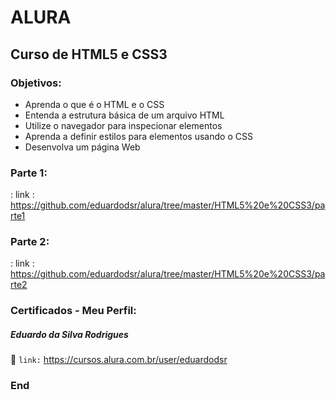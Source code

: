 # ALURA

## Curso de HTML5 e CSS3

### Objetivos:

- Aprenda o que é o HTML e o CSS
- Entenda a estrutura básica de um arquivo HTML
- Utilize o navegador para inspecionar elementos
- Aprenda a definir estilos para elementos usando o CSS
- Desenvolva um página Web

### Parte 1:

: link : <https://github.com/eduardodsr/alura/tree/master/HTML5%20e%20CSS3/parte1>


### Parte 2:

: link : <https://github.com/eduardodsr/alura/tree/master/HTML5%20e%20CSS3/parte2>


### Certificados - Meu Perfil:

##### Eduardo da Silva Rodrigues

:bookmark_tabs:  ``` link: ```   https://cursos.alura.com.br/user/eduardodsr

### End
